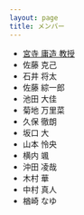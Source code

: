```yaml
---
layout: page
title: メンバー
---
```


* [宮寺 庸造 教授](miyadera/)
* 佐藤 克己
* 石井 将太
* 佐藤 綜一郎
* 池田 大佳
* 菊地 万里菜
* 久保 徹朗
* 坂口 大
* 山本 怜央
* 横内 颯
* 沖田 凌哉
* 木村 華
* 中村 真人
* 楢崎 なゆ
